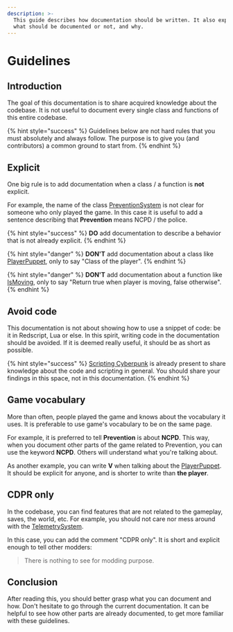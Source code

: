 ```yaml
---
description: >-
  This guide describes how documentation should be written. It also explains
  what should be documented or not, and why.
---
```


# Guidelines

## Introduction

The goal of this documentation is to share acquired knowledge about the codebase. It is not useful to document every single class and functions of this entire codebase.

{% hint style="success" %}
Guidelines below are not hard rules that you must absolutely and always follow. The purpose is to give you (and contributors) a common ground to start from.
{% endhint %}

## Explicit

One big rule is to add documentation when a class / a function is **not** explicit.

For example, the name of the class [PreventionSystem](https://nativedb.red4ext.com/PreventionSystem) is not clear for someone who only played the game. In this case it is useful to add a sentence describing that **Prevention** means NCPD / the police.

{% hint style="success" %}
**DO** add documentation to describe a behavior that is not already explicit.
{% endhint %}

{% hint style="danger" %}
**DON'T** add documentation about a class like [PlayerPuppet](https://nativedb.red4ext.com/PlayerPuppet), only to say "Class of the player".
{% endhint %}

{% hint style="danger" %}
**DON'T** add documentation about a function like [IsMoving](https://nativedb.red4ext.com/PlayerPuppet#IsMoving), only to say "Return true when player is moving, false otherwise".
{% endhint %}

## Avoid code

This documentation is not about showing how to use a snippet of code: be it in Redscript, Lua or else. In this spirit, writing code in the documentation should be avoided. If it is deemed really useful, it should be as short as possible.

{% hint style="success" %}
[Scripting Cyberpunk](https://app.gitbook.com/o/-MP5ijqI11FeeX7c8-N8/s/fwsaoju1TBAUvMpI6NIw/) is already present to share knowledge about the code and scripting in general. You should share your findings in this space, not in this documentation.
{% endhint %}

## Game vocabulary

More than often, people played the game and knows about the vocabulary it uses. It is preferable to use game's vocabulary to be on the same page.

For example, it is preferred to tell **Prevention** is about **NCPD**. This way, when you document other parts of the game related to Prevention, you can use the keyword **NCPD**. Others will understand what you're talking about.

As another example, you can write **V** when talking about the [PlayerPuppet](https://nativedb.red4ext.com/PlayerPuppet). It should be explicit for anyone, and is shorter to write than **the player**.

## CDPR only

In the codebase, you can find features that are not related to the gameplay, saves, the world, etc. For example, you should not care nor mess around with the [TelemetrySystem](https://nativedb.red4ext.com/ScriptGameInstance#GetTelemetrySystem).

In this case, you can add the comment "CDPR only". It is short and explicit enough to tell other modders:

> There is nothing to see for modding purpose.

## Conclusion

After reading this, you should better grasp what you can document and how. Don't hesitate to go through the current documentation. It can be helpful to see how other parts are already documented, to get more familiar with these guidelines.
